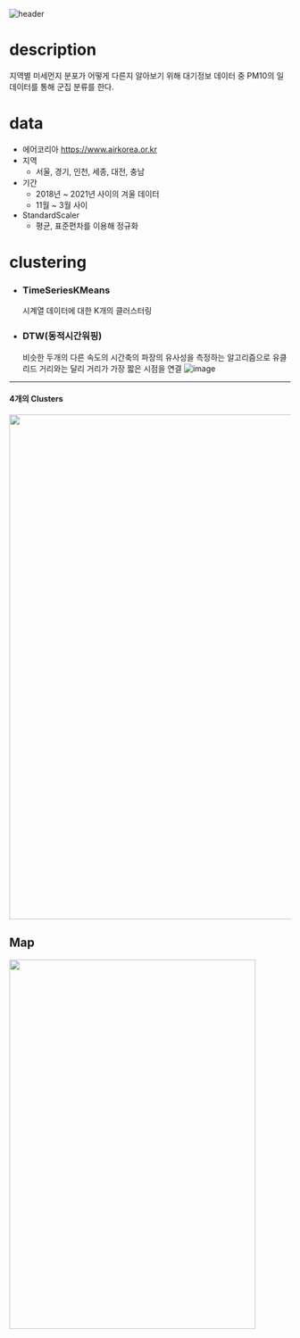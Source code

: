 ![header](https://capsule-render.vercel.app/api?type=waving&color=CC9E6B&height=230&section=header&text=PM10%20Clustering&fontSize=60&fontColor=6F5941)
# description
지역별 미세먼지 분포가 어떻게 다른지 알아보기 위해 대기정보 데이터 중 PM10의 일데이터를 통해 군집 분류를 한다.
# data
+ 에어코리아 https://www.airkorea.or.kr
+ 지역
  - 서울, 경기, 인천, 세종, 대전, 충남
+ 기간
  - 2018년 ~ 2021년 사이의 겨울 데이터
  - 11월 ~ 3월 사이
+ StandardScaler
  - 평균, 표준편차를 이용해 정규화
# clustering
+ ### TimeSeriesKMeans
  시계열 데이터에 대한 K개의 클러스터링
+ ### DTW(동적시간워핑)
  비슷한 두개의 다른 속도의 시간축의 파장의 유사성을 측정하는 알고리즘으로 유클리드 거리와는 달리 거리가 가장 짧은 시점을 연결
  ![image](https://user-images.githubusercontent.com/72387067/153740727-562f29b1-7cd0-48e5-bd25-6f963e83fb4f.png)

-------------------------
#### 4개의 Clusters
<img src="https://user-images.githubusercontent.com/72387067/153728442-5ac4d796-b03a-48e0-a411-34e164d9be8d.png" width="600" height="905"/>

## Map
<img src="https://user-images.githubusercontent.com/72387067/153728479-dc8a7074-9e34-4622-860f-2480a32bcd92.png" width="441" height="662"/>
